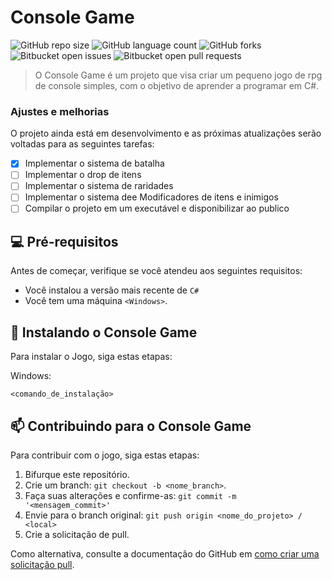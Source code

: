 ﻿# Console Game

![GitHub repo size](https://img.shields.io/github/repo-size/brenluz/ConsoleGame?style=for-the-badge)
![GitHub language count](https://img.shields.io/github/languages/count/brenluz/ConsoleGame?style=for-the-badge)
![GitHub forks](https://img.shields.io/github/forks/brenluz/ConsoleGame?style=for-the-badge)
![Bitbucket open issues](https://img.shields.io/bitbucket/issues/brenluz/ConsoleGame?style=for-the-badge)
![Bitbucket open pull requests](https://img.shields.io/bitbucket/pr-raw/brenluz/ConsoleGame?style=for-the-badge)



> O Console Game é um projeto que visa criar um pequeno jogo de rpg de console simples, com o objetivo de aprender a programar em C#.
>

### Ajustes e melhorias

O projeto ainda está em desenvolvimento e as próximas atualizações serão voltadas para as seguintes tarefas:

- [x] Implementar o sistema  de batalha
- [ ] Implementar o drop de itens
- [ ] Implementar o sistema de raridades
- [ ] Implementar o sistema dee Modificadores de itens e inimigos
- [ ] Compilar o projeto em um executável e disponibilizar ao publico

## 💻 Pré-requisitos

Antes de começar, verifique se você atendeu aos seguintes requisitos:

- Você instalou a versão mais recente de `C#`
- Você tem uma máquina `<Windows>`.

## 🚀 Instalando o Console Game

Para instalar o Jogo, siga estas etapas:


Windows:

```
<comando_de_instalação>
```

## 📫 Contribuindo para o Console Game

Para contribuir com o jogo, siga estas etapas:

1. Bifurque este repositório.
2. Crie um branch: `git checkout -b <nome_branch>`.
3. Faça suas alterações e confirme-as: `git commit -m '<mensagem_commit>'`
4. Envie para o branch original: `git push origin <nome_do_projeto> / <local>`
5. Crie a solicitação de pull.

Como alternativa, consulte a documentação do GitHub em [como criar uma solicitação pull](https://help.github.com/en/github/collaborating-with-issues-and-pull-requests/creating-a-pull-request).


